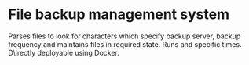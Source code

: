# File backup management system

Parses files to look for characters which specify backup server, backup frequency and maintains files in required state. Runs and specific times. D\irectly deployable using Docker.
